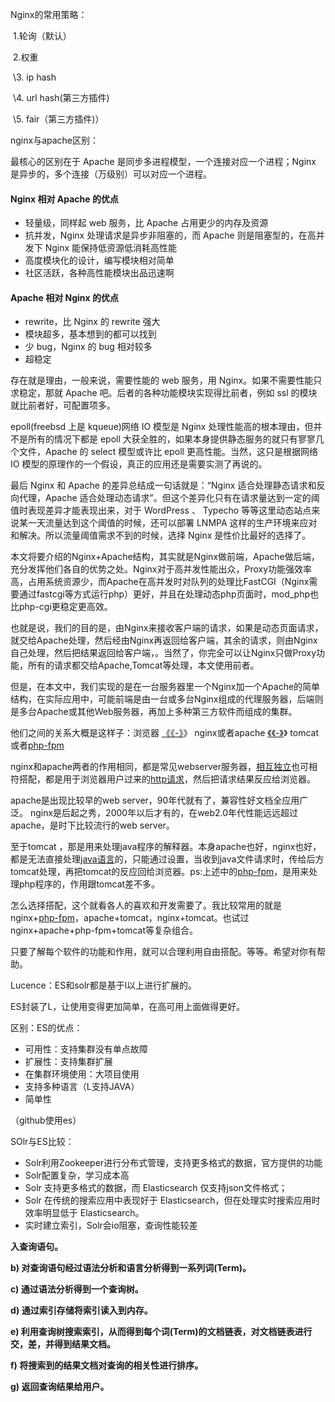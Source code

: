 Nginx的常用策略：

​    1.轮询（默认）

​    2.权重

​    \3. ip hash

​    \4. url hash(第三方插件)

​    \5. fair（第三方插件)）



nginx与apache区别：

最核心的区别在于 Apache 是同步多进程模型，一个连接对应一个进程；Nginx 是异步的，多个连接（万级别）可以对应一个进程。

#### Nginx 相对 Apache 的优点

- 轻量级，同样起 web 服务，比 Apache 占用更少的内存及资源
- 抗并发，Nginx 处理请求是异步非阻塞的，而 Apache 则是阻塞型的，在高并发下 Nginx 能保持低资源低消耗高性能
- 高度模块化的设计，编写模块相对简单
- 社区活跃，各种高性能模块出品迅速啊

#### Apache 相对 Nginx 的优点

- rewrite，比 Nginx 的 rewrite 强大
- 模块超多，基本想到的都可以找到
- 少 bug，Nginx 的 bug 相对较多
- 超稳定

存在就是理由，一般来说，需要性能的 web 服务，用 Nginx。如果不需要性能只求稳定，那就 Apache 吧。后者的各种功能模块实现得比前者，例如 ssl 的模块就比前者好，可配置项多。

epoll(freebsd 上是 kqueue)网络 IO 模型是 Nginx 处理性能高的根本理由，但并不是所有的情况下都是 epoll 大获全胜的，如果本身提供静态服务的就只有寥寥几个文件，Apache 的 select 模型或许比 epoll 更高性能。当然，这只是根据网络 IO 模型的原理作的一个假设，真正的应用还是需要实测了再说的。

最后 Nginx 和 Apache 的差异总结成一句话就是：“Nginx 适合处理静态请求和反向代理，Apache 适合处理动态请求”。但这个差异化只有在请求量达到一定的阈值时表现差异才能表现出来，对于 WordPress 、 Typecho 等等这里动态站点来说某一天流量达到这个阈值的时候，还可以部署 LNMPA 这样的生产环境来应对和解决。所以流量阈值需求不到的时候，选择 Nginx 是性价比最好的选择了。





本文将要介绍的Nginx+Apache结构，其实就是Nginx做前端，Apache做后端，充分发挥他们各自的优势之处。Nginx对于高并发性能出众，Proxy功能强效率高，占用系统资源少，而Apache在高并发时对队列的处理比FastCGI（Nginx需要通过fastcgi等方式运行php）更好，并且在处理动态php页面时，mod_php也比php-cgi更稳定更高效。

也就是说，我们的目的是，由Nginx来接收客户端的请求，如果是动态页面请求，就交给Apache处理，然后经由Nginx再返回给客户端，其余的请求，则由Nginx自己处理，然后把结果返回给客户端，。当然了，你完全可以让Nginx只做Proxy功能，所有的请求都交给Apache,Tomcat等处理，本文使用前者。

但是，在本文中，我们实现的是在一台服务器里一个Nginx加一个Apache的简单结构，在实际应用中，可能前端是由一台或多台Nginx组成的代理服务器，后端则是多台Apache或其他Web服务器，再加上多种第三方软件而组成的集群。





  他们之间的关系大概是这样子：浏览器 [《《-》](https://www.baidu.com/s?wd=《《-》&tn=SE_PcZhidaonwhc_ngpagmjz&rsv_dl=gh_pc_zhidao)》 nginx或者apache [《《-》](https://www.baidu.com/s?wd=《《-》&tn=SE_PcZhidaonwhc_ngpagmjz&rsv_dl=gh_pc_zhidao)》 tomcat或者[php-fpm](https://www.baidu.com/s?wd=php-fpm&tn=SE_PcZhidaonwhc_ngpagmjz&rsv_dl=gh_pc_zhidao)

nginx和apache两者的作用相同，都是常见webserver服务器，[相互独立](https://www.baidu.com/s?wd=相互独立&tn=SE_PcZhidaonwhc_ngpagmjz&rsv_dl=gh_pc_zhidao)也可相符搭配，都是用于浏览器用户过来的[http请求](https://www.baidu.com/s?wd=http请求&tn=SE_PcZhidaonwhc_ngpagmjz&rsv_dl=gh_pc_zhidao)，然后把请求结果反应给浏览器。

apache是出现比较早的web server，90年代就有了，兼容性好文档全应用广泛。
nginx是后起之秀，2000年以后才有的，在web2.0年代性能远远超过apache，是时下比较流行的web server。

至于tomcat ，那是用来处理java程序的解释器。本身apache也好，nginx也好，都是无法直接处理[java语言](https://www.baidu.com/s?wd=java语言&tn=SE_PcZhidaonwhc_ngpagmjz&rsv_dl=gh_pc_zhidao)的，只能通过设置，当收到java文件请求时，传给后方tomcat处理，再把tomcat的反应回给浏览器。ps:上述中的[php-fpm](https://www.baidu.com/s?wd=php-fpm&tn=SE_PcZhidaonwhc_ngpagmjz&rsv_dl=gh_pc_zhidao)，是用来处理php程序的，作用跟tomcat差不多。

怎么选择搭配，这个就看各人的喜欢和开发需要了。我比较常用的就是nginx+[php-fpm](https://www.baidu.com/s?wd=php-fpm&tn=SE_PcZhidaonwhc_ngpagmjz&rsv_dl=gh_pc_zhidao)，apache+tomcat，nginx+tomcat。也试过nginx+apache+php-fpm+tomcat等复杂组合。

只要了解每个软件的功能和作用，就可以合理利用自由搭配。等等。希望对你有帮助。  





Lucence：ES和solr都是基于l以上进行扩展的。

ES封装了L，让使用变得更加简单，在高可用上面做得更好。

区别：ES的优点：

* 可用性：支持集群没有单点故障
* 扩展性：支持集群扩展
* 在集群环境使用：大项目使用
* 支持多种语言（L支持JAVA）
* 简单性

（github使用es）

SOlr与ES比较：

* Solr利用Zookeeper进行分布式管理，支持更多格式的数据，官方提供的功能
* Solr配置复杂，学习成本高
* Solr 支持更多格式的数据，而 Elasticsearch 仅支持json文件格式；
* Solr 在传统的搜索应用中表现好于 Elasticsearch，但在处理实时搜索应用时效率明显低于 Elasticsearch。
* 实时建立索引，Solr会io阻塞，查询性能较差



**入查询语句。**

**b) 对查询语句经过语法分析和语言分析得到一系列词(Term)。**

**c) 通过语法分析得到一个查询树。**

**d) 通过索引存储将索引读入到内存。**

**e) 利用查询树搜索索引，从而得到每个词(Term)的文档链表，对文档链表进行交，差，并得到结果文档。**

**f) 将搜索到的结果文档对查询的相关性进行排序。**

**g) 返回查询结果给用户。**



